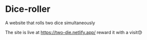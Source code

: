 # Dice-roller
A website that rolls two dice simultaneously

The site is live at https://two-die.netlify.app/
reward it with a visit😓
